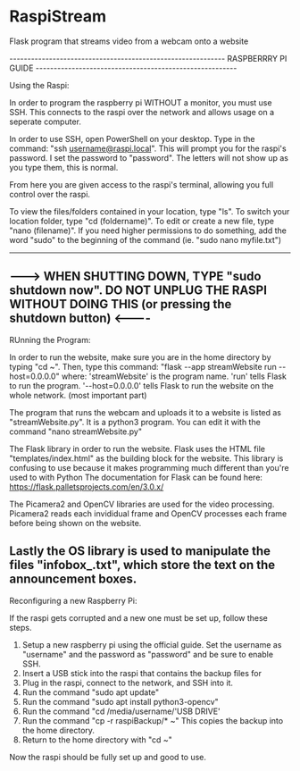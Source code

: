 # RaspiStream
Flask program that streams video from a webcam onto a website

------------------------------------------------------------ RASPBERRRY PI GUIDE --------------------------------------------------------

Using the Raspi:

In order to program the raspberry pi WITHOUT a monitor, you must use SSH. This connects to the raspi over the network and allows usage
on a seperate computer.

In order to use SSH, open PowerShell on your desktop. Type in the command: "ssh username@raspi.local". This will prompt you for the 
raspi's password. I set the password to "password". The letters will not show up as you type them, this is normal.

From here you are given access to the raspi's terminal, allowing you full control over the raspi.

To view the files/folders contained in your location, type "ls".
To switch your location folder, type "cd (foldername)".
To edit or create a new file, type "nano (filename)".
If you need higher permissions to do something, add the word "sudo" to the beginning of the command (ie. "sudo nano myfile.txt")
______________________________________________________________________________________________________________________________________
---> WHEN SHUTTING DOWN, TYPE "sudo shutdown now". DO NOT UNPLUG THE RASPI WITHOUT DOING THIS (or pressing the shutdown button)  <----
--------------------------------------------------------------------------------------------------------------------------------------

RUnning the Program:

In order to run the website, make sure you are in the home directory by typing "cd ~". Then, type this command:
"flask --app streamWebsite run --host=0.0.0.0"
   where:
'streamWebsite' is the program name.
'run' tells Flask to run the program.
'--host=0.0.0.0' tells Flask to run the website on the whole network. (most important part)


The program that runs the webcam and uploads it to a website is listed as "streamWebsite.py". It is a python3 program. You can edit
it with the command "nano streamWebsite.py"

The Flask library in order to run the website. Flask uses the HTML file "templates/index.html" as the building block for the website. 
This library is confusing to use because it makes programming much different than you're used to with Python
The documentation for Flask can be found here: https://flask.palletsprojects.com/en/3.0.x/

The Picamera2 and OpenCV libraries are used for the video processing. Picamera2 reads each invididual frame and OpenCV processes each
frame before being shown on the website.

Lastly the OS library is used to manipulate the files "infobox_.txt", which store the text on the announcement boxes.
--------------------------------------------------------------------------------------------------------------------------------------

Reconfiguring a new Raspberry Pi:

If the raspi gets corrupted and a new one must be set up, follow these steps.

1. Setup a new raspberry pi using the official guide. Set the username as "username" and the password as "password" and
	be sure to enable SSH.
2. Insert a USB stick into the raspi that contains the backup files for 
3. Plug in the raspi, connect to the network, and SSH into it.
4. Run the command "sudo apt update"
5. Run the command "sudo apt install python3-opencv"
6. Run the command "cd /media/username/'USB DRIVE'
7. Run the command "cp -r raspiBackup/* ~"   This copies the backup into the home directory.
8. Return to the home directory with "cd ~"

Now the raspi should be fully set up and good to use.
